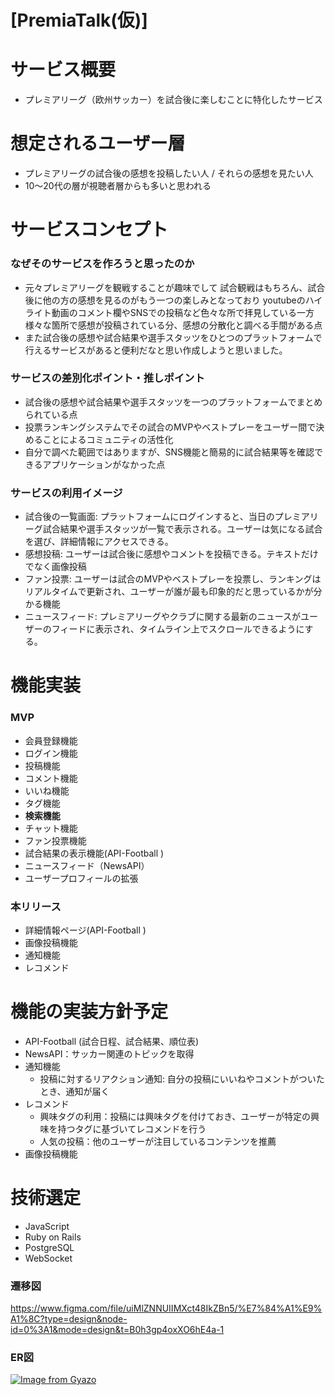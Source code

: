 # [PremiaTalk(仮)]

# サービス概要

- プレミアリーグ（欧州サッカー）を試合後に楽しむことに特化したサービス

# 想定されるユーザー層

- プレミアリーグの試合後の感想を投稿したい人 / それらの感想を見たい人
- 10〜20代の層が視聴者層からも多いと思われる

# サービスコンセプト

### なぜそのサービスを作ろうと思ったのか

- 元々プレミアリーグを観戦することが趣味でして
試合観戦はもちろん、試合後に他の方の感想を見るのがもう一つの楽しみとなっており
youtubeのハイライト動画のコメント欄やSNSでの投稿など色々な所で拝見している一方
様々な箇所で感想が投稿されている分、感想の分散化と調べる手間がある点
- また試合後の感想や試合結果や選手スタッツをひとつのプラットフォームで行えるサービスがあると便利だなと思い作成しようと思いました。

### サービスの差別化ポイント・推しポイント

- 試合後の感想や試合結果や選手スタッツを一つのプラットフォームでまとめられている点
- 投票ランキングシステムでその試合のMVPやベストプレーをユーザー間で決めることによるコミュニティの活性化
- 自分で調べた範囲ではありますが、SNS機能と簡易的に試合結果等を確認できるアプリケーションがなかった点

### サービスの利用イメージ

- 試合後の一覧画面: プラットフォームにログインすると、当日のプレミアリーグ試合結果や選手スタッツが一覧で表示される。ユーザーは気になる試合を選び、詳細情報にアクセスできる。
- 感想投稿: ユーザーは試合後に感想やコメントを投稿できる。テキストだけでなく画像投稿
- ファン投票: ユーザーは試合のMVPやベストプレーを投票し、ランキングはリアルタイムで更新され、ユーザーが誰が最も印象的だと思っているかが分かる機能
- ニュースフィード: プレミアリーグやクラブに関する最新のニュースがユーザーのフィードに表示され、タイムライン上でスクロールできるようにする。

# 機能実装

### MVP

- 会員登録機能
- ログイン機能
- 投稿機能
- コメント機能
- いいね機能
- タグ機能
- **検索機能**
- チャット機能
- ファン投票機能
- 試合結果の表示機能(API-Football )
- ニュースフィード（NewsAPI）
- ユーザープロフィールの拡張

### 本リリース

- 詳細情報ページ(API-Football )
- 画像投稿機能
- 通知機能
- レコメンド

# 機能の実装方針予定

- API-Football (試合日程、試合結果、順位表)
- NewsAPI：サッカー関連のトピックを取得
- 通知機能
    - 投稿に対するリアクション通知: 自分の投稿にいいねやコメントがついたとき、通知が届く
- レコメンド
    - 興味タグの利用：投稿には興味タグを付けておき、ユーザーが特定の興味を持つタグに基づいてレコメンドを行う
    - 人気の投稿：他のユーザーが注目しているコンテンツを推薦
- 画像投稿機能

# 技術選定

- JavaScript
- Ruby on Rails
- PostgreSQL
- WebSocket


### 遷移図
https://www.figma.com/file/uiMlZNNUIIMXct48IkZBn5/%E7%84%A1%E9%A1%8C?type=design&node-id=0%3A1&mode=design&t=B0h3gp4oxXO6hE4a-1

### ER図
[![Image from Gyazo](https://i.gyazo.com/7aa21b947f7b429d843fc62224fe1ac2.png)](https://gyazo.com/7aa21b947f7b429d843fc62224fe1ac2)